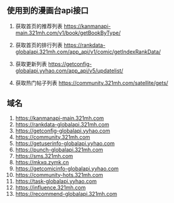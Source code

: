 ## 使用到的漫画台api接口

1. 获取首页的推荐列表
https://kanmanapi-main.321mh.com/v1/book/getBookByType/

2. 获取首页的排行列表
https://rankdata-globalapi.321mh.com/app_api/v1/comic/getIndexRankData/

3. 获取更新列表
https://getconfig-globalapi.yyhao.com/app_api/v5/updatelist/

4. 获取热门帖子列表
https://community.321mh.com/satellite/gets/


## 域名
1. https://kanmanapi-main.321mh.com
2. https://rankdata-globalapi.321mh.com
3. https://getconfig-globalapi.yyhao.com
4. https://community.321mh.com
5. https://getuserinfo-globalapi.yyhao.com
6. https://punch-globalapi.321mh.com
7. https://sms.321mh.com
8. https://mkxq.zymk.cn
9. https://getcomicinfo-globalapi.yyhao.com
10. https://community-hots.321mh.com
11. https://task-globalapi.yyhao.com
12. https://influence.321mh.com
13. https://recommend-globalapi.321mh.com
